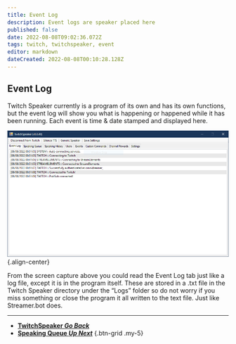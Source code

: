 ```yaml
---
title: Event Log
description: Event logs are speaker placed here 
published: false
date: 2022-08-08T09:02:36.072Z
tags: twitch, twitchspeaker, event
editor: markdown
dateCreated: 2022-08-08T00:10:28.128Z
---
```


## Event Log

Twitch Speaker currently is a program of its own and has its own functions, but the event log will show you what is happening or happened while it has been running. Each event is time & date stamped and displayed here.

![event-log.png](/twitchspeaker/tabs/event-log/event-log.png){.align-center}

From the screen capture above you could read the Event Log tab just like a log file, except it is in the program itself. These are stored in a .txt file in the Twitch Speaker directory under the “Logs” folder so do not worry if you miss something or close the program it all written to the text file. Just like Streamer.bot does.


***

- [<i class="mdi mdi-chevron-left"></i>**TwitchSpeaker *Go Back***](/en/TwitchSpeaker)
- [<i class="mdi mdi-human-queue text--twitch"></i>**Speaking Queue *Up Next***](/en/TwitchSpeaker/Speaking-Queue)
{.btn-grid .my-5}